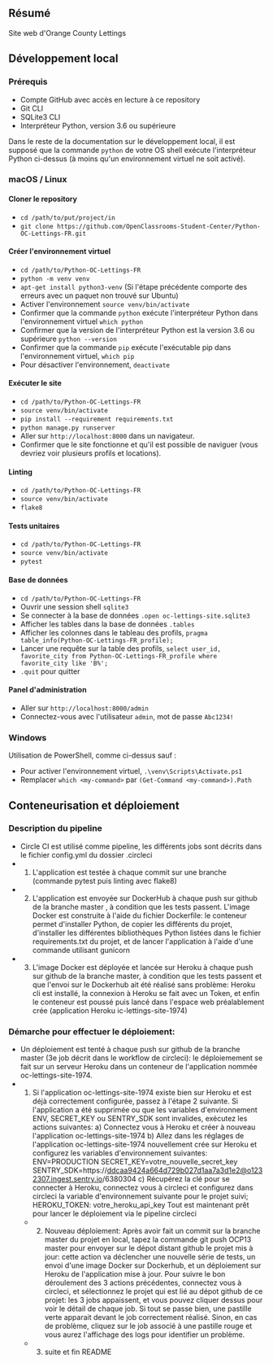 ## Résumé

Site web d'Orange County Lettings

## Développement local

### Prérequis

- Compte GitHub avec accès en lecture à ce repository
- Git CLI
- SQLite3 CLI
- Interpréteur Python, version 3.6 ou supérieure

Dans le reste de la documentation sur le développement local, il est supposé que la commande `python` de votre OS shell exécute l'interpréteur Python ci-dessus (à moins qu'un environnement virtuel ne soit activé).

### macOS / Linux

#### Cloner le repository

- `cd /path/to/put/project/in`
- `git clone https://github.com/OpenClassrooms-Student-Center/Python-OC-Lettings-FR.git`

#### Créer l'environnement virtuel

- `cd /path/to/Python-OC-Lettings-FR`
- `python -m venv venv`
- `apt-get install python3-venv` (Si l'étape précédente comporte des erreurs avec un paquet non trouvé sur Ubuntu)
- Activer l'environnement `source venv/bin/activate`
- Confirmer que la commande `python` exécute l'interpréteur Python dans l'environnement virtuel
`which python`
- Confirmer que la version de l'interpréteur Python est la version 3.6 ou supérieure `python --version`
- Confirmer que la commande `pip` exécute l'exécutable pip dans l'environnement virtuel, `which pip`
- Pour désactiver l'environnement, `deactivate`

#### Exécuter le site

- `cd /path/to/Python-OC-Lettings-FR`
- `source venv/bin/activate`
- `pip install --requirement requirements.txt`
- `python manage.py runserver`
- Aller sur `http://localhost:8000` dans un navigateur.
- Confirmer que le site fonctionne et qu'il est possible de naviguer (vous devriez voir plusieurs profils et locations).

#### Linting

- `cd /path/to/Python-OC-Lettings-FR`
- `source venv/bin/activate`
- `flake8`

#### Tests unitaires

- `cd /path/to/Python-OC-Lettings-FR`
- `source venv/bin/activate`
- `pytest`

#### Base de données

- `cd /path/to/Python-OC-Lettings-FR`
- Ouvrir une session shell `sqlite3`
- Se connecter à la base de données `.open oc-lettings-site.sqlite3`
- Afficher les tables dans la base de données `.tables`
- Afficher les colonnes dans le tableau des profils, `pragma table_info(Python-OC-Lettings-FR_profile);`
- Lancer une requête sur la table des profils, `select user_id, favorite_city from
  Python-OC-Lettings-FR_profile where favorite_city like 'B%';`
- `.quit` pour quitter

#### Panel d'administration

- Aller sur `http://localhost:8000/admin`
- Connectez-vous avec l'utilisateur `admin`, mot de passe `Abc1234!`

### Windows

Utilisation de PowerShell, comme ci-dessus sauf :

- Pour activer l'environnement virtuel, `.\venv\Scripts\Activate.ps1` 
- Remplacer `which <my-command>` par `(Get-Command <my-command>).Path`

## Conteneurisation et déploiement

### Description du pipeline
- Circle CI est utilisé comme pipeline, les différents jobs sont décrits dans le fichier config.yml du dossier .circleci
- 1) L'application est testée à chaque commit sur une branche (commande pytest puis linting avec flake8)
- 2) L'application est envoyée sur DockerHub à chaque push sur github de la branche master , à condition que les tests passent.
  L'image Docker est construite à l'aide du fichier Dockerfile:
  le conteneur permet d'installer Python, de copier les différents du projet,
  d'installer les différentes bibliothèques Python listées dans le fichier requirements.txt du projet,
  et de lancer l'application à l'aide d'une commande utilisant gunicorn
- 3) L'image Docker est déployée et lancée sur Heroku à chaque push sur github de la branche master, à condition que les tests passent
  et que l'envoi sur le Dockerhub ait été réalisé sans problème:
  Heroku cli est installé, la connexion à Heroku se fait avec un Token,
  et enfin le conteneur est poussé puis lancé dans l'espace web préalablement crée (application Heroku ic-lettings-site-1974)

### Démarche pour effectuer le déploiement:
- Un déploiement est tenté à chaque push sur github de la branche master (3e job décrit dans le workflow de circleci):
le déploiemement se fait sur un serveur Heroku dans un conteneur de l'application nommée oc-lettings-site-1974.
- 1) Si l'application oc-lettings-site-1974 existe bien sur Heroku et est déjà correctement configurée, passez à l'étape 2 suivante.
  Si l'application a été supprimée ou que les variables d'environnement ENV, SECRET_KEY ou SENTRY_SDK sont invalides, exécutez les actions suivantes:
    a) Connectez vous à Heroku et créer à nouveau l'application oc-lettings-site-1974
    b) Allez dans les réglages de l'application oc-lettings-site-1974 nouvellement crée sur Heroku et configurez les variables d'environnement suivantes:
        ENV=PRODUCTION
        SECRET_KEY=votre_nouvelle_secret_key
        SENTRY_SDK=https://ddcaa9424a664d729b027d1aa7a3d1e2@o1232307.ingest.sentry.io/6380304
    c) Récupérez la clé pour se connecter à Heroku, connectez vous à circleci et configurez dans circleci la variable d'environnement suivante pour le projet suivi;
        HEROKU_TOKEN: votre_heroku_api_key
    Tout est maintenant prêt pour lancer le déploiement via le pipeline circleci
  - 2) Nouveau déploiement:
  Après avoir fait un commit sur la branche master du projet en local, tapez la commande git push OCP13 master pour envoyer sur le dépot distant github
  le projet mis à jour: cette action va déclencher une nouvelle série de tests, un envoi d'une image Docker sur Dockerhub, et un déploiement sur Heroku
  de l'application mise à jour.
  Pour suivre le bon déroulement des 3 actions précédentes, connectez vous à circleci, et sélectionnez le projet qui est lié au dépot github de ce projet:
  les 3 jobs appaissent, et vous pouvez cliquer dessus pour voir le détail de chaque job. Si tout se passe bien, une pastille verte apparait
  devant le job correctement réalisé. Sinon, en cas de problème, cliquez sur le job associé à une pastille rouge
  et vous aurez l'affichage des logs pour identifier un problème.
  - 3) suite et fin README